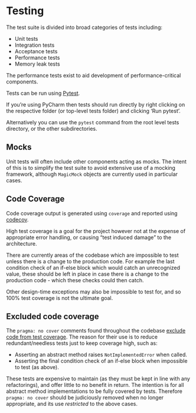 # Testing
The test suite is divided into broad categories of tests including:

- Unit tests
- Integration tests
- Acceptance tests
- Performance tests
- Memory leak tests

The performance tests exist to aid development of performance-critical components.

Tests can be run using [Pytest](https://docs.pytest.org).

If you’re using PyCharm then tests should run directly by right clicking on the respective folder (or top-level tests folder) and clicking ‘Run pytest’.

Alternatively you can use the `pytest` command from the root level tests directory, or the other subdirectories.

## Mocks

Unit tests will often include other components acting as mocks. The intent of this is to simplify
the test suite to avoid extensive use of a mocking framework, although `MagicMock` objects are
currently used in particular cases.

## Code Coverage

Code coverage output is generated using `coverage` and reported using [codecov](https://about.codecov.io/).

High test coverage is a goal for the project however not at the expense of appropriate error
handling, or causing “test induced damage” to the architecture.

There are currently areas of the codebase which are impossible to test unless there is a change to
the production code. For example the last condition check of an if-else block which would catch an
unrecognized value, these should be left in place in case there is a change to the production code - which these checks could then catch.

Other design-time exceptions may also be impossible to test for, and so 100% test coverage is not
the ultimate goal.

## Excluded code coverage

The `pragma: no cover` comments found throughout the codebase [exclude code from test coverage](https://coverage.readthedocs.io/en/coverage-4.3.3/excluding.html).
The reason for their use is to reduce redundant/needless tests just to keep coverage high, such as:

- Asserting an abstract method raises `NotImplementedError` when called.
- Asserting the final condition check of an if-else block when impossible to test (as above).

These tests are expensive to maintain (as they must be kept in line with any refactorings), and
offer little to no benefit in return. The intention is for all abstract method
implementations to be fully covered by tests. Therefore `pragma: no cover` should be judiciously
removed when no longer appropriate, and its use *restricted* to the above cases.

